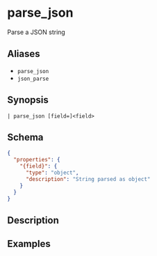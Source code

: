 # parse_json

Parse a JSON string
## Aliases

* `parse_json`
* `json_parse`

## Synopsis

```shell
| parse_json [field=]<field>
```

## Schema

```json
{
  "properties": {
    "{field}": {
      "type": "object",
      "description": "String parsed as object"
    }
  }
}
```

## Description

## Examples
